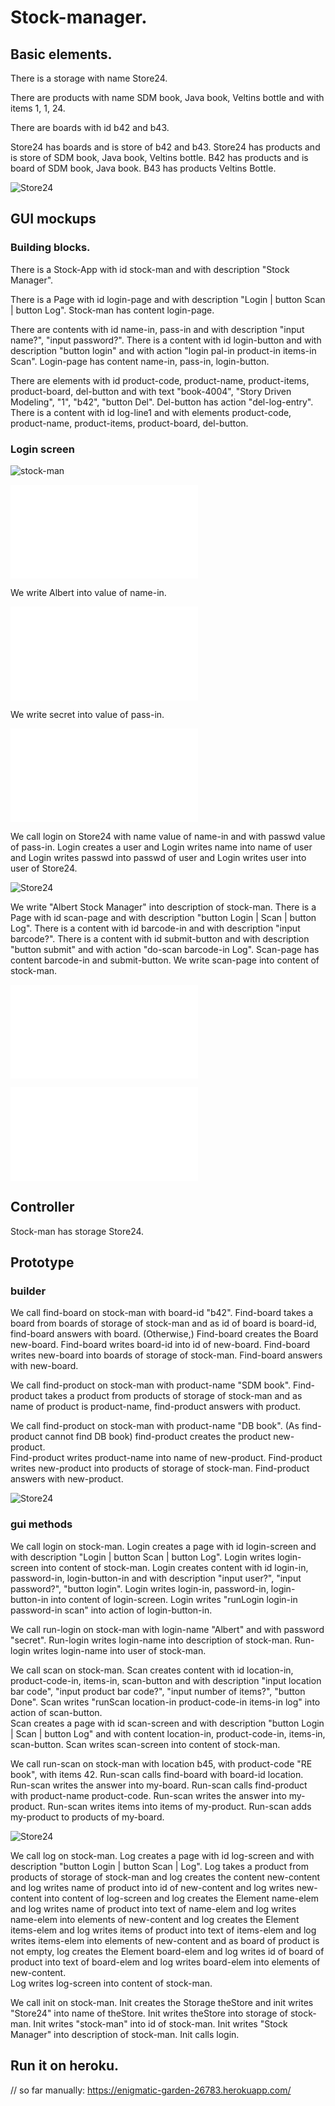 # Stock-manager. 

## Basic elements. 

There is a storage with name Store24. 

There are products with name SDM book, Java book, Veltins bottle
and with items 1, 1, 24. 

There are boards with id b42 and b43.

Store24 has boards and is store of b42 and b43.
Store24 has products and is store of SDM book, Java book, Veltins bottle.
B42 has products and is board of SDM book, Java book.
B43 has products Veltins Bottle.

![Store24](objects.svg)

## GUI mockups

### Building blocks. 

There is a Stock-App with id stock-man 
and with description "Stock Manager".

There is a Page with id login-page 
and with description "Login | button Scan | button Log".
Stock-man has content login-page.

There are contents with id name-in, pass-in
and with description "input name?", "input password?".
There is a content with id login-button and with description "button login"
and with action "login pal-in product-in items-in Scan".
Login-page has content name-in, pass-in, login-button.

There are elements with id product-code, product-name, product-items, product-board, del-button and 
with text "book-4004", "Story Driven Modeling", "1", "b42", "button Del". 
Del-button has action "del-log-entry".
There is a content with id log-line1 and with elements product-code, product-name, product-items, product-board, del-button.

### Login screen

![stock-man](gui.svg)

![stock-man](stock01.html)

We write Albert into value of name-in. 

![stock-man](stock02.html)

We write secret into value of pass-in. 

![stock-man](stock03.html)

We call login on Store24 with name value of name-in and with passwd value of pass-in. 
Login creates a user and
Login writes name into name of user and 
Login writes passwd into passwd of user and 
Login writes user into user of Store24. 

![Store24](user.svg)

We write "Albert Stock Manager" into description of stock-man.
There is a Page with id scan-page 
and with description "button Login | Scan | button Log".
There is a content with id barcode-in and with description "input barcode?".
There is a content with id submit-button and with description "button submit"
and with action "do-scan barcode-in Log".
Scan-page has content barcode-in and submit-button. 
We write scan-page into content of stock-man. 

![stock-man](stock04.html)

![stock-man](stock01-04.mockup.html)

## Controller

Stock-man has storage Store24. 


## Prototype

### builder

We call find-board on stock-man with board-id "b42". 
Find-board takes a board from boards of storage of stock-man 
and as id of board is board-id, find-board answers with board.
(Otherwise,) Find-board creates the Board new-board. 
Find-board writes board-id into id of new-board. 
Find-board writes new-board into boards of storage of stock-man.
Find-board answers with new-board. 

We call find-product on stock-man with product-name "SDM book". 
Find-product takes a product from products of storage of stock-man
and as name of product is product-name, find-product answers with product.

We call find-product on stock-man with product-name "DB book". 
(As find-product cannot find DB book)
find-product creates the product new-product.   
Find-product writes product-name into name of new-product.
Find-product writes new-product into products of storage of stock-man.
Find-product answers with new-product. 

![Store24](find-product.svg)

### gui methods

We call login on stock-man.
Login creates a page with id login-screen 
and with description "Login | button Scan | button Log".
Login writes login-screen into content of stock-man.
Login creates content with id login-in, password-in, login-button-in
and with description "input user?", "input password?", "button login".
Login writes login-in, password-in, login-button-in into content of login-screen. 
Login writes "runLogin login-in password-in scan" into action of login-button-in.

We call run-login on stock-man with login-name "Albert" and with password "secret". 
Run-login writes login-name into description of stock-man. 
Run-login writes login-name into user of stock-man. 

We call scan on stock-man.
Scan creates content with id location-in, product-code-in, items-in, scan-button 
and with description 
  "input location bar code",
  "input product bar code?", 
  "input number of items?",
  "button Done".
Scan writes "runScan location-in product-code-in items-in log" into action of scan-button.   
Scan creates a page with id scan-screen 
and with description "button Login | Scan | button Log"
and with content location-in, product-code-in, items-in, scan-button.
Scan writes scan-screen into content of stock-man.

We call run-scan on stock-man with location b45, with product-code "RE book", with items 42.
Run-scan calls find-board with board-id location.
Run-scan writes the answer into my-board.
Run-scan calls find-product with product-name product-code. 
Run-scan writes the answer into my-product.
Run-scan writes items into items of my-product.
Run-scan adds my-product to products of my-board.  

![Store24](run-scan.svg)

We call log on stock-man.
Log creates a page with id log-screen 
and with description "button Login | button Scan | Log". 
Log takes a product from products of storage of stock-man
and log creates the content new-content 
and log writes name of product into id of new-content
and log writes new-content into content of log-screen
and log creates the Element name-elem 
and log writes name of product into text of name-elem
and log writes name-elem into elements of new-content
and log creates the Element items-elem 
and log writes items of product into text of items-elem
and log writes items-elem into elements of new-content
and as board of product is not empty,
log creates the Element board-elem 
and log writes id of board of product into text of board-elem
and log writes board-elem into elements of new-content.  
Log writes log-screen into content of stock-man. 


We call init on stock-man.
Init creates the Storage theStore and init writes "Store24" into name of theStore.
Init writes theStore into storage of stock-man.
Init writes "stock-man" into id of stock-man.
Init writes "Stock Manager" into description of stock-man. 
Init calls login.

## Run it on heroku. 

// so far manually: https://enigmatic-garden-26783.herokuapp.com/
